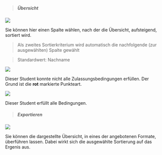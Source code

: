 
> ##### Übersicht #####

![](listD.png)

Sie können hier einen Spalte wählen, nach der die Übersicht, aufsteigend, sortiert wird.

> Als zweites Sortierkriterium wird automatisch die nachfolgende (zur ausgewählten) Spalte gewählt

> Standardwert: Nachname

![](listB.png)

Dieser Student konnte nicht alle Zulassungsbedingungen erfüllen. Der Grund ist die **rot** markierte Punkteart.

![](listC.png)

Dieser Student erfüllt alle Bedingungen.

> ##### Exportieren #####

![](listA.png)

Sie können die dargestellte Übersicht, in eines der angebotenen Formate, überführen lassen. Dabei wirkt sich die ausgewählte Sortierung auf das Ergenis aus.